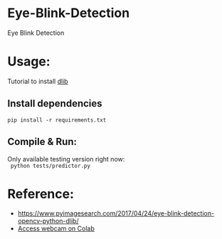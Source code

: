 # Eye-Blink-Detection
Eye Blink Detection 

# Usage: 
Tutorial to install [dlib](https://www.pyimagesearch.com/2017/03/27/how-to-install-dlib/)  

## Install dependencies 
`
    pip install -r requirements.txt
`

## Compile & Run: 
Only available testing version right now:   
` 
    python tests/predictor.py
`


# Reference: 
* https://www.pyimagesearch.com/2017/04/24/eye-blink-detection-opencv-python-dlib/
* [Access webcam on Colab](https://colab.research.google.com/notebooks/snippets/advanced_outputs.ipynb#scrollTo=buJCl90WhNfq)